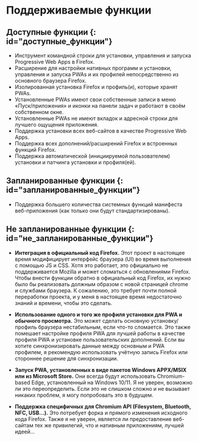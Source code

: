 # Поддерживаемые функции

<!-- Как только карточные сетки MkDocs Material станут общедоступными (Goat's Horn) -->
<!-- Мы можем попробовать использовать их, чтобы сделать эту страницу более привлекательной -->
<!-- Также добавьте ссылки на конкретные страницы документации, скриншоты, описания и т. д. -->

<!-- Эта часть в настоящее время общая между основным README, домашней страницей и страницей функций -->
<!-- Мы должны попытаться что-то с этим сделать в будущем -->

<!-- Проверьте, действительно ли это «поддерживаемые функции», так как здесь также перечислены «не запланированные функции» -->
<!-- Но назвать это просто «функции» делает его слишком заметным в боковой панели… -->

## Доступные функции {: id="доступные_функции"}

* Инструмент командной строки для установки, управления и запуска Progressive Web Apps в Firefox.
* Расширение для настройки нативных программ и установки, управления и запуска PWAs и их профилей непосредственно из основного браузера Firefox.
* Изолированная установка Firefox и профиль(и), которые хранят PWAs.
* Установленные PWAs имеют свои собственные записи в меню «Пуск/приложения» и иконки на панели задач и работают в своём собственном окне.
* Установленные PWAs не имеют вкладок и адресной строки для лучшего ощущения приложения.
* Поддержка установки всех веб-сайтов в качестве Progressive Web Apps.
* Поддержка всех дополнений/расширений Firefox и встроенных функций Firefox.
* Поддержка автоматической (инициируемой пользователем) установки и патчинга установки и профиля(ей).

## Запланированные функции {: id="запланированные_функции"}

* Поддержка большего количества системных функций манифеста веб-приложения (как только они будут стандартизированы).

## Не запланированные функции {: id="не_запланированные_функции"}

* **Интеграция в официальный код Firefox.** Этот проект в настоящее время модифицирует интерфейс браузера (UI) во время выполнения с помощью JS и CSS. Хотя это работает, это официально не поддерживается Mozilla и может сломаться с обновлениями Firefox. Чтобы внести функции обратно в официальный код Firefox, их нужно было бы реализовать должным образом с новой страницей chrome и службами браузера. К сожалению, это требует почти полной переработки проекта, и у меня в настоящее время недостаточно знаний и времени, чтобы это сделать.

* **Использование одного и того же профиля установки для PWA и обычного просмотра.** Это может сделать основную установку/профиль браузера нестабильным, если что-то сломается. Это также помешает настройке профиля PWA для лучшей работы в качестве профиля PWA и установке пользовательских дополнений. Если вы хотите синхронизировать данные между основным и PWA профилем, я рекомендую использовать учётную запись Firefox или стороннее решение для синхронизации.

* **Запуск PWA, установленных в виде пакетов Windows APPX/MSIX или из Microsoft Store.** Они всегда будут использовать Chromium-based Edge, установленный на Windows 10/11. Я не уверен, возможно ли это переопределить. Если это не слишком сложно и не вызывает никаких проблем, я могу попробовать это в будущем.

* **Поддержка специфичных для Chromium API (Filesystem, Bluetooth, NFC, USB...).** Это потребует форка и прямого изменения исходного кода Firefox. Также я не уверен, является ли предоставление веб-сайтам тех же привилегий, что и нативным приложениям, лучшей идеей…
